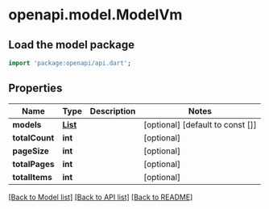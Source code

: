 # openapi.model.ModelVm

## Load the model package
```dart
import 'package:openapi/api.dart';
```

## Properties
Name | Type | Description | Notes
------------ | ------------- | ------------- | -------------
**models** | [**List<ModelDto>**](ModelDto.md) |  | [optional] [default to const []]
**totalCount** | **int** |  | [optional] 
**pageSize** | **int** |  | [optional] 
**totalPages** | **int** |  | [optional] 
**totalItems** | **int** |  | [optional] 

[[Back to Model list]](../README.md#documentation-for-models) [[Back to API list]](../README.md#documentation-for-api-endpoints) [[Back to README]](../README.md)


